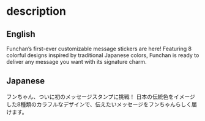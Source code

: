 # description

## English

Funchan’s first-ever customizable message stickers are here!
Featuring 8 colorful designs inspired by traditional Japanese colors, Funchan is ready to deliver any message you want with its signature charm.

## Japanese

フンちゃん、ついに初のメッセージスタンプに挑戦！
日本の伝統色をイメージした8種類のカラフルなデザインで、伝えたいメッセージをフンちゃんらしく届けます。

